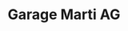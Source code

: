 ---
title: "Garage Marti AG"
url: /niedergoesgen/garage-marti-ag-oltnerstrasse/
shop: Autowerkstatt
---